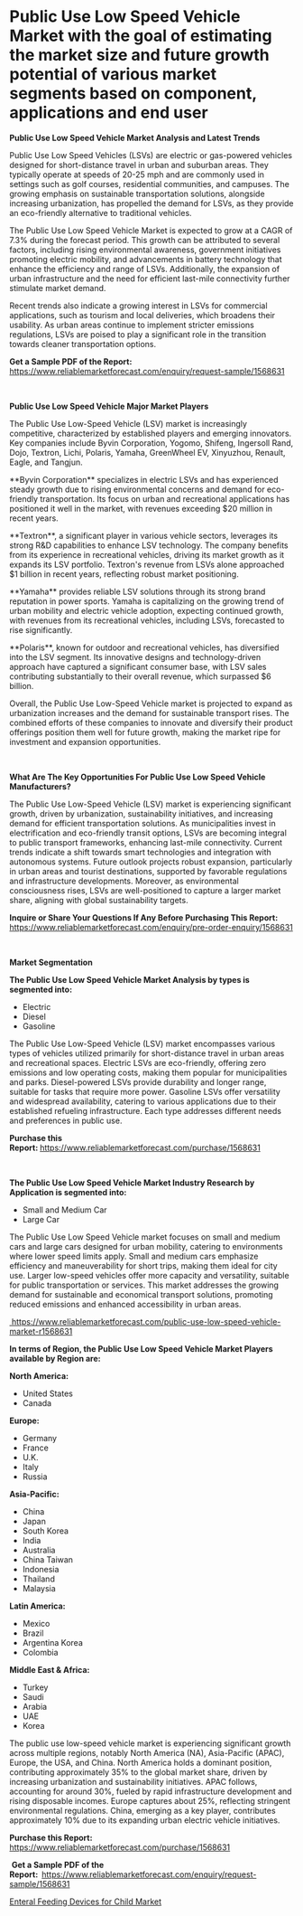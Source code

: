 <p><h1>Public Use Low Speed Vehicle Market with the goal of estimating the market size and future growth potential of various market segments based on component, applications and end user</h1></p><p><strong>Public Use Low Speed Vehicle Market Analysis and Latest Trends</strong></p>
<p><p>Public Use Low Speed Vehicles (LSVs) are electric or gas-powered vehicles designed for short-distance travel in urban and suburban areas. They typically operate at speeds of 20-25 mph and are commonly used in settings such as golf courses, residential communities, and campuses. The growing emphasis on sustainable transportation solutions, alongside increasing urbanization, has propelled the demand for LSVs, as they provide an eco-friendly alternative to traditional vehicles.</p><p>The Public Use Low Speed Vehicle Market is expected to grow at a CAGR of 7.3% during the forecast period. This growth can be attributed to several factors, including rising environmental awareness, government initiatives promoting electric mobility, and advancements in battery technology that enhance the efficiency and range of LSVs. Additionally, the expansion of urban infrastructure and the need for efficient last-mile connectivity further stimulate market demand. </p><p>Recent trends also indicate a growing interest in LSVs for commercial applications, such as tourism and local deliveries, which broadens their usability. As urban areas continue to implement stricter emissions regulations, LSVs are poised to play a significant role in the transition towards cleaner transportation options.</p></p>
<p><strong>Get a Sample PDF of the Report:&nbsp;</strong> <a href="https://www.reliablemarketforecast.com/enquiry/request-sample/1568631?utm_campaign=3194&utm_medium=2&utm_source=Github&utm_content=ia&utm_term=25032025&utm_id=public-use-low-speed-vehicle">https://www.reliablemarketforecast.com/enquiry/request-sample/1568631</a></p>
<p>&nbsp;</p>
<p><strong>Public Use Low Speed Vehicle Major Market Players</strong></p>
<p><p>The Public Use Low-Speed Vehicle (LSV) market is increasingly competitive, characterized by established players and emerging innovators. Key companies include Byvin Corporation, Yogomo, Shifeng, Ingersoll Rand, Dojo, Textron, Lichi, Polaris, Yamaha, GreenWheel EV, Xinyuzhou, Renault, Eagle, and Tangjun.</p><p>**Byvin Corporation** specializes in electric LSVs and has experienced steady growth due to rising environmental concerns and demand for eco-friendly transportation. Its focus on urban and recreational applications has positioned it well in the market, with revenues exceeding $20 million in recent years.</p><p>**Textron**, a significant player in various vehicle sectors, leverages its strong R&D capabilities to enhance LSV technology. The company benefits from its experience in recreational vehicles, driving its market growth as it expands its LSV portfolio. Textron's revenue from LSVs alone approached $1 billion in recent years, reflecting robust market positioning.</p><p>**Yamaha** provides reliable LSV solutions through its strong brand reputation in power sports. Yamaha is capitalizing on the growing trend of urban mobility and electric vehicle adoption, expecting continued growth, with revenues from its recreational vehicles, including LSVs, forecasted to rise significantly.</p><p>**Polaris**, known for outdoor and recreational vehicles, has diversified into the LSV segment. Its innovative designs and technology-driven approach have captured a significant consumer base, with LSV sales contributing substantially to their overall revenue, which surpassed $6 billion.</p><p>Overall, the Public Use Low-Speed Vehicle market is projected to expand as urbanization increases and the demand for sustainable transport rises. The combined efforts of these companies to innovate and diversify their product offerings position them well for future growth, making the market ripe for investment and expansion opportunities.</p></p>
<p>&nbsp;</p>
<p><strong>What Are The Key Opportunities For Public Use Low Speed Vehicle Manufacturers?</strong></p>
<p><p>The Public Use Low-Speed Vehicle (LSV) market is experiencing significant growth, driven by urbanization, sustainability initiatives, and increasing demand for efficient transportation solutions. As municipalities invest in electrification and eco-friendly transit options, LSVs are becoming integral to public transport frameworks, enhancing last-mile connectivity. Current trends indicate a shift towards smart technologies and integration with autonomous systems. Future outlook projects robust expansion, particularly in urban areas and tourist destinations, supported by favorable regulations and infrastructure developments. Moreover, as environmental consciousness rises, LSVs are well-positioned to capture a larger market share, aligning with global sustainability targets.</p></p>
<p><strong>Inquire or Share Your Questions If Any Before Purchasing This Report:</strong> <a href="https://www.reliablemarketforecast.com/enquiry/pre-order-enquiry/1568631?utm_campaign=3194&utm_medium=2&utm_source=Github&utm_content=ia&utm_term=25032025&utm_id=public-use-low-speed-vehicle">https://www.reliablemarketforecast.com/enquiry/pre-order-enquiry/1568631</a></p>
<p>&nbsp;</p>
<p><strong>Market Segmentation</strong></p>
<p><strong>The Public Use Low Speed Vehicle Market Analysis by types is segmented into:</strong></p>
<p><ul><li>Electric</li><li>Diesel</li><li>Gasoline</li></ul></p>
<p><p>The Public Use Low-Speed Vehicle (LSV) market encompasses various types of vehicles utilized primarily for short-distance travel in urban areas and recreational spaces. Electric LSVs are eco-friendly, offering zero emissions and low operating costs, making them popular for municipalities and parks. Diesel-powered LSVs provide durability and longer range, suitable for tasks that require more power. Gasoline LSVs offer versatility and widespread availability, catering to various applications due to their established refueling infrastructure. Each type addresses different needs and preferences in public use.</p></p>
<p><strong>Purchase this Report:&nbsp;</strong><a href="https://www.reliablemarketforecast.com/purchase/1568631?utm_campaign=3194&utm_medium=2&utm_source=Github&utm_content=ia&utm_term=25032025&utm_id=public-use-low-speed-vehicle">https://www.reliablemarketforecast.com/purchase/1568631</a></p>
<p>&nbsp;</p>
<p><strong>The Public Use Low Speed Vehicle Market Industry Research by Application is segmented into:</strong></p>
<p><ul><li>Small and Medium Car</li><li>Large Car</li></ul></p>
<p><p>The Public Use Low Speed Vehicle market focuses on small and medium cars and large cars designed for urban mobility, catering to environments where lower speed limits apply. Small and medium cars emphasize efficiency and maneuverability for short trips, making them ideal for city use. Larger low-speed vehicles offer more capacity and versatility, suitable for public transportation or services. This market addresses the growing demand for sustainable and economical transport solutions, promoting reduced emissions and enhanced accessibility in urban areas.</p></p>
<p><a href="https://www.reliablemarketforecast.com/public-use-low-speed-vehicle-market-r1568631?utm_campaign=3194&utm_medium=2&utm_source=Github&utm_content=ia&utm_term=25032025&utm_id=public-use-low-speed-vehicle">&nbsp;https://www.reliablemarketforecast.com/public-use-low-speed-vehicle-market-r1568631</a></p>
<p><strong>In terms of Region, the Public Use Low Speed Vehicle Market Players available by Region are:</strong></p>
<p>
    <p> <strong> North America: </strong>
        <ul>
            <li>United States</li>
            <li>Canada</li>
        </ul>
        </p> 
    <p> <strong> Europe: </strong>
        <ul>
            <li>Germany</li>
            <li>France</li>
            <li>U.K.</li>
            <li>Italy</li>
            <li>Russia</li>
        </ul>
        </p> 
    <p> <strong> Asia-Pacific: </strong>
        <ul>
            <li>China</li>
            <li>Japan</li>
            <li>South Korea</li>
            <li>India</li>
            <li>Australia</li>
            <li>China Taiwan</li>
            <li>Indonesia</li>
            <li>Thailand</li>
            <li>Malaysia</li>
        </ul>
        </p> 
    <p> <strong> Latin America: </strong>
        <ul>
            <li>Mexico</li>
            <li>Brazil</li>
            <li>Argentina Korea</li>
            <li>Colombia</li>
        </ul>
        </p> 
    <p> <strong> Middle East & Africa: </strong>
        <ul>
            <li>Turkey</li>
            <li>Saudi</li>
            <li>Arabia</li>
            <li>UAE</li>
            <li>Korea</li>
        </ul>
    </p>
    </p>
<p><p>The public use low-speed vehicle market is experiencing significant growth across multiple regions, notably North America (NA), Asia-Pacific (APAC), Europe, the USA, and China. North America holds a dominant position, contributing approximately 35% to the global market share, driven by increasing urbanization and sustainability initiatives. APAC follows, accounting for around 30%, fueled by rapid infrastructure development and rising disposable incomes. Europe captures about 25%, reflecting stringent environmental regulations. China, emerging as a key player, contributes approximately 10% due to its expanding urban electric vehicle initiatives.</p></p>
<p><strong>Purchase this Report: </strong><a href="https://www.reliablemarketforecast.com/purchase/1568631?utm_campaign=3194&utm_medium=2&utm_source=Github&utm_content=ia&utm_term=25032025&utm_id=public-use-low-speed-vehicle">https://www.reliablemarketforecast.com/purchase/1568631</a></p>
<p>&nbsp;<strong>Get a Sample PDF of the Report:&nbsp;&nbsp;</strong><a href="https://www.reliablemarketforecast.com/enquiry/request-sample/1568631?utm_campaign=3194&utm_medium=2&utm_source=Github&utm_content=ia&utm_term=25032025&utm_id=public-use-low-speed-vehicle">https://www.reliablemarketforecast.com/enquiry/request-sample/1568631</a></p>
<p><strong></strong></p>
<p><p><a href="https://github.com/shefikagbons/Market-Research-Report-List-1/blob/main/enteral-feeding-devices-for-child-market.md?utm_campaign=3194&utm_medium=2&utm_source=Github&utm_content=ia&utm_term=25032025&utm_id=public-use-low-speed-vehicle">Enteral Feeding Devices for Child Market</a></p></p>